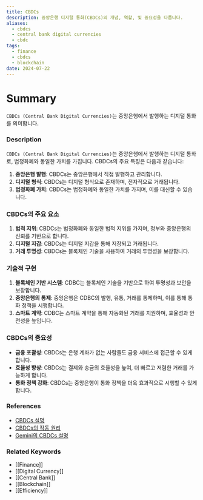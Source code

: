 ```yaml
---
title: CBDCs
description: 중앙은행 디지털 통화(CBDCs)의 개념, 역할, 및 중요성을 다룹니다.
aliases:
  - cbdcs
  - central bank digital currencies
  - cbdc
tags:
  - finance
  - cbdcs
  - blockchain
date: 2024-07-22
---
```

# Summary

`CBDCs (Central Bank Digital Currencies)`는 중앙은행에서 발행하는 디지털 통화를 의미합니다.

### Description

`CBDCs (Central Bank Digital Currencies)`는 중앙은행에서 발행하는 디지털 통화로, 법정화폐와 동일한 가치를 가집니다. CBDCs의 주요 특징은 다음과 같습니다:

1. **중앙은행 발행**: CBDCs는 중앙은행에서 직접 발행하고 관리합니다.
2. **디지털 형식**: CBDCs는 디지털 형식으로 존재하며, 전자적으로 거래됩니다.
3. **법정화폐 가치**: CBDCs는 법정화폐와 동일한 가치를 가지며, 이를 대신할 수 있습니다.

### CBDCs의 주요 요소

1. **법적 지위**: CBDCs는 법정화폐와 동일한 법적 지위를 가지며, 정부와 중앙은행의 신뢰를 기반으로 합니다.
2. **디지털 지갑**: CBDCs는 디지털 지갑을 통해 저장되고 거래됩니다.
3. **거래 투명성**: CBDCs는 블록체인 기술을 사용하여 거래의 투명성을 보장합니다.

### 기술적 구현

1. **블록체인 기반 시스템**: CDBC는 블록체인 기술을 기반으로 하여 투명성과 보안을 보장합니다.
2. **중앙은행의 통제**: 중앙은행은 CDBC의 발행, 유통, 거래를 통제하며, 이를 통해 통화 정책을 시행합니다.
3. **스마트 계약**: CDBC는 스마트 계약을 통해 자동화된 거래를 지원하며, 효율성과 안전성을 높입니다.

### CBDCs의 중요성

- **금융 포괄성**: CBDCs는 은행 계좌가 없는 사람들도 금융 서비스에 접근할 수 있게 합니다.
- **효율성 향상**: CBDCs는 결제와 송금의 효율성을 높여, 더 빠르고 저렴한 거래를 가능하게 합니다.
- **통화 정책 강화**: CBDCs는 중앙은행이 통화 정책을 더욱 효과적으로 시행할 수 있게 합니다.

### References

- [CBDCs 설명](https://en.wikipedia.org/wiki/Central_bank_digital_currency)
- [CBDCs의 작동 원리](https://ethereum.org/en/glossary/#cbdcs)
- [Gemini의 CBDCs 설명](https://www.gemini.com/cryptopedia/search?query=cbdcs)

### Related Keywords

- [[Finance]]
- [[Digital Currency]]
- [[Central Bank]]
- [[Blockchain]]
- [[Efficiency]]
